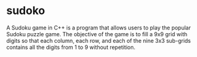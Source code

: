 # sudoko
A Sudoku game in C++ is a program that allows users to play the popular Sudoku puzzle game. The objective of the game is to fill a 9x9 grid with digits so that each column, each row, and each of the nine 3x3 sub-grids contains all the digits from 1 to 9 without repetition. 
